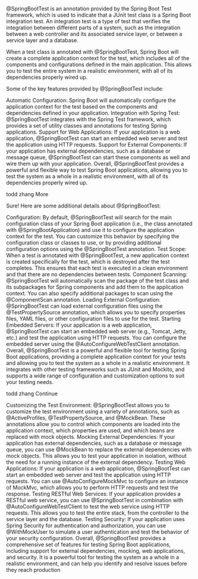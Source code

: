 @SpringBootTest is an annotation provided by the Spring Boot Test framework, which is used to indicate that a JUnit test class is a Spring Boot integration test. An integration test is a type of test that verifies the integration between different parts of a system, such as the integration between a web controller and its associated service layer, or between a service layer and a database.

When a test class is annotated with @SpringBootTest, Spring Boot will create a complete application context for the test, which includes all of the components and configurations defined in the main application. This allows you to test the entire system in a realistic environment, with all of its dependencies properly wired up.

Some of the key features provided by @SpringBootTest include:

Automatic Configuration: Spring Boot will automatically configure the application context for the test based on the components and dependencies defined in your application.
Integration with Spring Test: @SpringBootTest integrates with the Spring Test framework, which provides a set of utility classes and annotations for testing Spring applications.
Support for Web Applications: If your application is a web application, @SpringBootTest can start an embedded web server and test the application using HTTP requests.
Support for External Components: If your application has external dependencies, such as a database or message queue, @SpringBootTest can start these components as well and wire them up with your application.
Overall, @SpringBootTest provides a powerful and flexible way to test Spring Boot applications, allowing you to test the system as a whole in a realistic environment, with all of its dependencies properly wired up.



todd zhang
More

Sure! Here are some additional details about @SpringBootTest:

Configuration: By default, @SpringBootTest will search for the main configuration class of your Spring Boot application (i.e., the class annotated with @SpringBootApplication) and use it to configure the application context for the test. You can customize this behavior by specifying the configuration class or classes to use, or by providing additional configuration options using the @SpringBootTest annotation.
Test Scope: When a test is annotated with @SpringBootTest, a new application context is created specifically for the test, which is destroyed after the test completes. This ensures that each test is executed in a clean environment and that there are no dependencies between tests.
Component Scanning: @SpringBootTest will automatically scan the package of the test class and its subpackages for Spring components and add them to the application context. You can also specify additional packages to scan using the @ComponentScan annotation.
Loading External Configuration: @SpringBootTest can load external configuration files using the @TestPropertySource annotation, which allows you to specify properties files, YAML files, or other configuration files to use for the test.
Starting Embedded Servers: If your application is a web application, @SpringBootTest can start an embedded web server (e.g., Tomcat, Jetty, etc.) and test the application using HTTP requests. You can configure the embedded server using the @AutoConfigureWebTestClient annotation.
Overall, @SpringBootTest is a powerful and flexible tool for testing Spring Boot applications, providing a complete application context for your tests and allowing you to test the system as a whole in a realistic environment. It integrates with other testing frameworks such as JUnit and Mockito, and supports a wide range of configuration and customization options to suit your testing needs.



todd zhang
Continue

Customizing the Test Environment: @SpringBootTest allows you to customize the test environment using a variety of annotations, such as @ActiveProfiles, @TestPropertySource, and @MockBean. These annotations allow you to control which components are loaded into the application context, which properties are used, and which beans are replaced with mock objects.
Mocking External Dependencies: If your application has external dependencies, such as a database or message queue, you can use @MockBean to replace the external dependencies with mock objects. This allows you to test your application in isolation, without the need for a running instance of the external dependency.
Testing Web Applications: If your application is a web application, @SpringBootTest can start an embedded web server and test the application using HTTP requests. You can use @AutoConfigureMockMvc to configure an instance of MockMvc, which allows you to perform HTTP requests and test the response.
Testing RESTful Web Services: If your application provides a RESTful web service, you can use @SpringBootTest in combination with @AutoConfigureWebTestClient to test the web service using HTTP requests. This allows you to test the entire stack, from the controller to the service layer and the database.
Testing Security: If your application uses Spring Security for authentication and authorization, you can use @WithMockUser to simulate a user authentication and test the behavior of your security configuration.
Overall, @SpringBootTest provides a comprehensive set of features for testing Spring Boot applications, including support for external dependencies, mocking, web applications, and security. It is a powerful tool for testing the system as a whole in a realistic environment, and can help you identify and resolve issues before they reach production

